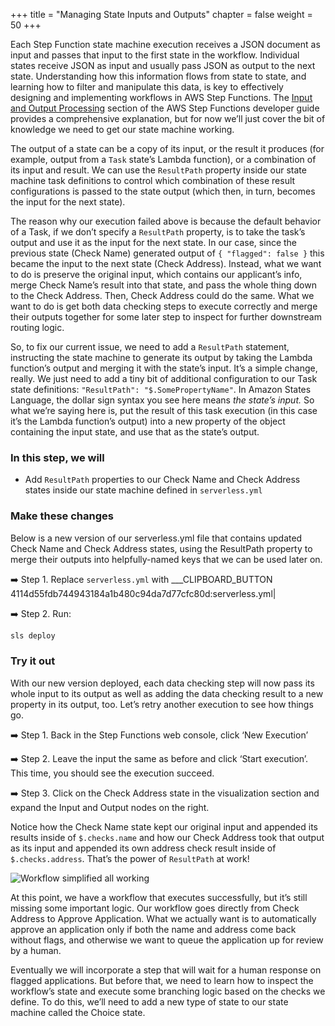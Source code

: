 +++
title = "Managing State Inputs and Outputs"
chapter = false
weight = 50
+++

Each Step Function state machine execution receives a JSON document as input and passes that input to the first state in the workflow. Individual states receive JSON as input and usually pass JSON as output to the next state. Understanding how this information flows from state to state, and learning how to filter and manipulate this data, is key to effectively designing and implementing workflows in AWS Step Functions. The [Input and Output Processing](https://docs.aws.amazon.com/step-functions/latest/dg/concepts-input-output-filtering.html) section of the AWS Step Functions developer guide provides a comprehensive explanation, but for now we’ll just cover the bit of knowledge we need to get our state machine working.

The output of a state can be a copy of its input, or the result it produces (for example, output from a `Task` state’s Lambda function), or a combination of its input and result. We can use the `ResultPath` property inside our state machine task definitions to control which combination of these result configurations is passed to the state output (which then, in turn, becomes the input for the next state). 

The reason why our execution failed above is because the default behavior of a Task, if we don’t specify a `ResultPath` property, is to take the task’s output and use it as the input for the next state. In our case, since the previous state (Check Name) generated output of `{ "flagged": false }` this became the input to the next state (Check Address). Instead, what we want to do is preserve the original input, which contains our applicant’s info, merge Check Name’s result into that state, and pass the whole thing down to the Check Address.  Then, Check Address could do the same. What we want to do is get both data checking steps to execute correctly and merge their outputs together for some later step to inspect for further downstream routing logic.

So, to fix our current issue, we need to add a `ResultPath` statement, instructing the state machine to generate its output by taking the Lambda function’s output and merging it with the state’s input. It’s a simple change, really. We just need to add a tiny bit of additional configuration to our Task state definitions: `"ResultPath": "$.SomePropertyName"`. In Amazon States Language, the dollar sign syntax you see here means *the state’s input.* So what we’re saying here is, put the result of this task execution (in this case it’s the Lambda function’s output) into a new property of the object containing the input state, and use that as the state’s output.

### In this step, we will

* Add `ResultPath` properties to our Check Name and Check Address states inside our state machine defined in `serverless.yml`

### Make these changes

Below is a new version of our serverless.yml file that contains updated Check Name and Check Address states, using the ResultPath property to merge their outputs into helpfully-named keys that we can be used later on.


➡️ Step 1. Replace `serverless.yml` with ___CLIPBOARD_BUTTON 4114d55fdb744943184a1b480c94da7d77cfc80d:serverless.yml|

➡️ Step 2. Run:

```bash
sls deploy
```

### Try it out

With our new version deployed, each data checking step will now pass its whole input to its output as well as adding the data checking result to a new property in its output, too. Let’s retry another execution to see how things go.

➡️ Step 1. Back in the Step Functions web console, click ‘New Execution’

➡️ Step 2. Leave the input the same as before and click ‘Start execution’. This time, you should see the execution succeed.

➡️ Step 3. Click on the Check Address state in the visualization section and expand the Input and Output nodes on the right. 

Notice how the Check Name state kept our original input and appended its results inside of `$.checks.name` and how our Check Address took that output as its input and appended its own address check result inside of `$.checks.address`.  That’s the power of `ResultPath` at work!

![Workflow simplified all working](/images/simplified-workflow-vis-working.png)

At this point, we have a workflow that executes successfully, but it’s still missing some important logic. Our workflow goes directly from Check Address to Approve Application.  What we actually want is to automatically approve an application only if both the name and address come back without flags, and otherwise we want to queue the application up for review by a human.  

Eventually we will incorporate a step that will wait for a human response on flagged applications. But before that, we need to learn how to inspect the workflow’s state and execute some branching logic based on the checks we define.  To do this, we’ll need to add a new type of state to our state machine called the Choice state.